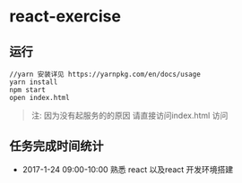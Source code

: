# react-exercise

## 运行

```shell
//yarn 安装详见 https://yarnpkg.com/en/docs/usage
yarn install
npm start
open index.html
```

> 注: 因为没有起服务的的原因 请直接访问index.html 访问

## 任务完成时间统计

* 2017-1-24 09:00-10:00 熟悉 react 以及react 开发环境搭建
